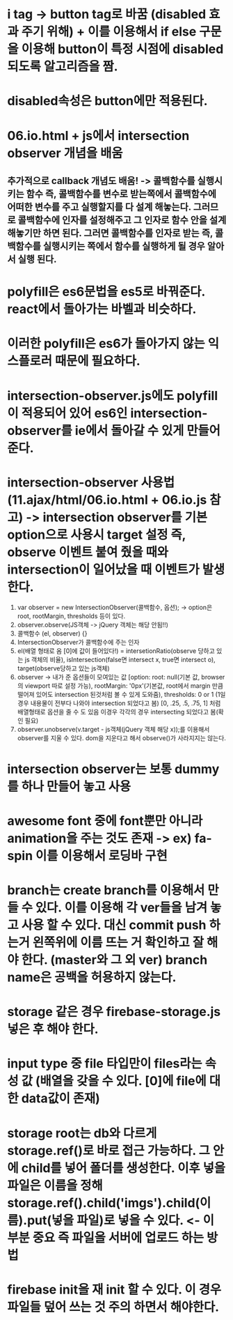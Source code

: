 <!-- 오늘 배운것 -->
# i tag -> button tag로 바꿈 (disabled 효과 주기 위해) + 이를 이용해서 if else 구문을 이용해 button이 특정 시점에 disabled 되도록 알고리즘을 짬.

# disabled속성은 button에만 적용된다.

# 06.io.html + js에서 intersection observer 개념을 배움
## 추가적으로 callback 개념도 배움! -> 콜백함수를 실행시키는 함수 즉, 콜백함수를 변수로 받는쪽에서 콜백함수에 어떠한 변수를  주고 실행할지를 다 설계 해놓는다. 그러므로 콜백함수에 인자를 설정해주고 그 인자로 함수 안을 설계해놓기만 하면 된다. 그러면 콜백함수를 인자로 받는 즉, 콜백함수를 실행시키는 쪽에서 함수를 실행하게 될 경우 알아서 실행 된다.

# polyfill은 es6문법을 es5로 바꿔준다. react에서 돌아가는 바벨과 비슷하다.
# 이러한 polyfill은 es6가 돌아가지 않는 익스플로러 때문에 필요하다.
# intersection-observer.js에도 polyfill이 적용되어 있어 es6인 intersection-observer를 ie에서 돌아갈 수 있게 만들어준다.

# intersection-observer 사용법 (11.ajax/html/06.io.html + 06.io.js 참고) -> intersection observer를 기본 option으로 사용시 target 설정 즉, observe 이벤트 붙여 줬을 때와 intersection이 일어났을 때 이벤트가 발생한다.
1) var observer = new IntersectionObserver(콜백함수, 옵션); -> option은 root, rootMargin, thresholds 등이 있다.
2) observer.observe(JS객체 -> jQuery 객체는 해당 안됨!!)
3) 콜백함수 (el, observer) {}
4) IntersectionObserver가 콜백함수에 주는 인자
5)  el(배열 형태로 옴 [0]에 값이 들어있다!) = intersetionRatio(observe 당하고 있는 js 객체의 비율), isIntersection(false면 intersect x, true면 intersect o), target(observe당하고 있는 js객체)     
6)  observer -> 내가 준 옵션들이 모여있는 값 [option: root: null(기본 값, browser의 viewport 따로 설정 가능), rootMargin: '0px'(기본값, root에서 margin 만큼 떨어져 있어도 intersection 된것처럼 볼 수 있게 도와줌), thresholds: 0 or 1 (1일 경우 내용물이 전부다 나와야 intersection 되었다고 봄) [0, .25, .5, .75, 1] 처럼 배열형태로 옵션을 줄 수 도 있음 이경우 각각의 경우 intersecting 되었다고 봄(확인 필요)
7)  observer.unobserve(v.target - js객체(jQuery 객체 해당 x));를 이용해서  observer를 지울 수 있다. dom을 지운다고 해서 observe()가 사라지지는 않는다.

# intersection observer는 보통 dummy를 하나 만들어 놓고 사용

# awesome font 중에 font뿐만 아니라 animation을 주는 것도 존재 -> ex) fa-spin 이를 이용해서 로딩바 구현

# branch는 create branch를 이용해서 만들 수 있다. 이를 이용해 각 ver들을 남겨 놓고 사용 할 수 있다. 대신 commit push 하는거 왼쪽위에 이름 뜨는 거 확인하고 잘 해야 한다. (master와 그 외 ver) branch name은 공백을 허용하지 않는다.

# storage 같은 경우 firebase-storage.js 넣은 후 해야 한다. 

# input type 중 file 타입만이 files라는 속성 값 (배열을 갖을 수 있다. [0]에 file에 대한 data값이 존재)

# storage root는 db와 다르게 storage.ref()로 바로 접근 가능하다. 그 안에 child를 넣어 폴더를 생성한다. 이후 넣을 파일은 이름을 정해 storage.ref().child('imgs').child(이름).put(넣을 파일)로 넣을 수 있다. <- 이 부분 중요 즉 파일을 서버에 업로드 하는 방법

# firebase init을 재 init 할 수 있다. 이 경우 파일들 덮어 쓰는 것 주의 하면서 해야한다.